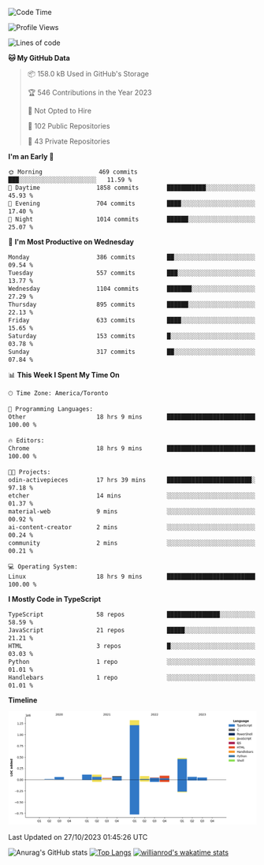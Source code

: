 <!--START_SECTION:waka-->
![Code Time](http://img.shields.io/badge/Code%20Time-789%20hrs%203%20mins-blue)

![Profile Views](http://img.shields.io/badge/Profile%20Views-0-blue)

![Lines of code](https://img.shields.io/badge/From%20Hello%20World%20I%27ve%20Written-2.5%20million%20lines%20of%20code-blue)

**🐱 My GitHub Data** 

> 📦 158.0 kB Used in GitHub's Storage 
 > 
> 🏆 546 Contributions in the Year 2023
 > 
> 🚫 Not Opted to Hire
 > 
> 📜 102 Public Repositories 
 > 
> 🔑 43 Private Repositories 
 > 
**I'm an Early 🐤** 

```text
🌞 Morning                469 commits         ███░░░░░░░░░░░░░░░░░░░░░░   11.59 % 
🌆 Daytime                1858 commits        ███████████░░░░░░░░░░░░░░   45.93 % 
🌃 Evening                704 commits         ████░░░░░░░░░░░░░░░░░░░░░   17.40 % 
🌙 Night                  1014 commits        ██████░░░░░░░░░░░░░░░░░░░   25.07 % 
```
📅 **I'm Most Productive on Wednesday** 

```text
Monday                   386 commits         ██░░░░░░░░░░░░░░░░░░░░░░░   09.54 % 
Tuesday                  557 commits         ███░░░░░░░░░░░░░░░░░░░░░░   13.77 % 
Wednesday                1104 commits        ███████░░░░░░░░░░░░░░░░░░   27.29 % 
Thursday                 895 commits         ██████░░░░░░░░░░░░░░░░░░░   22.13 % 
Friday                   633 commits         ████░░░░░░░░░░░░░░░░░░░░░   15.65 % 
Saturday                 153 commits         █░░░░░░░░░░░░░░░░░░░░░░░░   03.78 % 
Sunday                   317 commits         ██░░░░░░░░░░░░░░░░░░░░░░░   07.84 % 
```


📊 **This Week I Spent My Time On** 

```text
🕑︎ Time Zone: America/Toronto

💬 Programming Languages: 
Other                    18 hrs 9 mins       █████████████████████████   100.00 % 

🔥 Editors: 
Chrome                   18 hrs 9 mins       █████████████████████████   100.00 % 

🐱‍💻 Projects: 
odin-activepieces        17 hrs 39 mins      ████████████████████████░   97.18 % 
etcher                   14 mins             ░░░░░░░░░░░░░░░░░░░░░░░░░   01.37 % 
material-web             9 mins              ░░░░░░░░░░░░░░░░░░░░░░░░░   00.92 % 
ai-content-creator       2 mins              ░░░░░░░░░░░░░░░░░░░░░░░░░   00.24 % 
community                2 mins              ░░░░░░░░░░░░░░░░░░░░░░░░░   00.21 % 

💻 Operating System: 
Linux                    18 hrs 9 mins       █████████████████████████   100.00 % 
```

**I Mostly Code in TypeScript** 

```text
TypeScript               58 repos            ███████████████░░░░░░░░░░   58.59 % 
JavaScript               21 repos            █████░░░░░░░░░░░░░░░░░░░░   21.21 % 
HTML                     3 repos             █░░░░░░░░░░░░░░░░░░░░░░░░   03.03 % 
Python                   1 repo              ░░░░░░░░░░░░░░░░░░░░░░░░░   01.01 % 
Handlebars               1 repo              ░░░░░░░░░░░░░░░░░░░░░░░░░   01.01 % 
```



**Timeline**

![Lines of Code chart](https://raw.githubusercontent.com/wise-introvert/wise-introvert/master/assets/bar_graph.png)


 Last Updated on 27/10/2023 01:45:26 UTC
<!--END_SECTION:waka-->

![Anurag's GitHub stats](https://github-readme-stats.vercel.app/api?username=wise-introvert&count_private=true&show_icons=true)
[![Top Langs](https://github-readme-stats.vercel.app/api/top-langs/?username=wise-introvert&langs_count=10)](https://github.com/anuraghazra/github-readme-stats)
[![willianrod's wakatime stats](https://github-readme-stats.vercel.app/api/wakatime?username=wiseintrovert)](https://github.com/anuraghazra/github-readme-stats)
